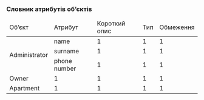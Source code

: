 ### Словник атрибутів об’єктів

<table>
  <thead>
    <tr>
      <td>Об’єкт</td>
      <td>Атрибут</td>
      <td>Короткий опис</td>
      <td>Тип</td>
      <td>Обмеження</td>
    </tr>
  </thead>
        <tr>
      <td rowspan="3">Administrator</td>
      <td>name</td>
      <td>1</td>
      <td>1</td>
      <td>1</td>
    </tr>
        <tr>
      <td>surname</td>
      <td>1</td>
      <td>1</td>
      <td>1</td>
    </tr>
        <tr>
      <td>phone number</td>
      <td>1</td>
      <td>1</td>
      <td>1</td>
    </tr>
        <tr>
      <td>Owner</td>
      <td>1</td>
      <td>1</td>
      <td>1</td>
      <td>1</td>
    </tr>
        <tr>
      <td>Apartment</td>
      <td>1</td>
      <td>1</td>
      <td>1</td>
      <td>1</td>
    </tr>
